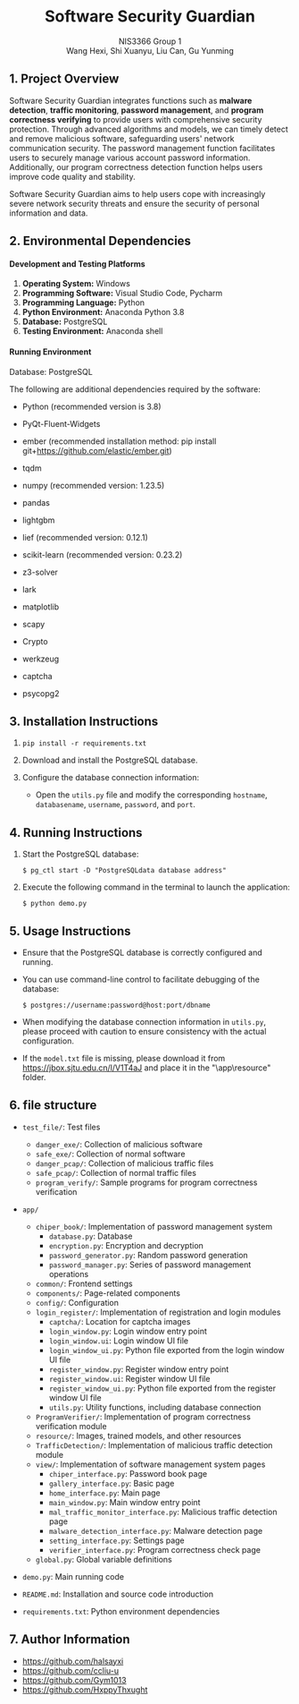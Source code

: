 <center><h1>Software Security Guardian</h1></center>

<center>NIS3366 Group 1</center>

<center>Wang Hexi, Shi Xuanyu, Liu Can, Gu Yunming</center>



## 1. Project Overview 

Software Security Guardian integrates functions such as **malware detection**, **traffic monitoring**, **password management**, and **program correctness verifying** to provide users with comprehensive security protection. Through advanced algorithms and models, we can timely detect and remove malicious software, safeguarding users' network communication security. The password management function facilitates users to securely manage various account password information. Additionally, our program correctness detection function helps users improve code quality and stability. 

Software Security Guardian aims to help users cope with increasingly severe network security threats and ensure the security of personal information and data. 



## 2. Environmental Dependencies

#### Development and Testing Platforms 

1. **Operating System:** Windows 
1. **Programming Software:** Visual Studio Code, Pycharm 
1. **Programming Language:** Python 
1. **Python Environment:** Anaconda Python 3.8 
1. **Database:** PostgreSQL 
1. **Testing Environment:** Anaconda shell



#### Running Environment

Database: PostgreSQL

The following are additional dependencies required by the software:

* Python (recommended version is 3.8) 

* PyQt-Fluent-Widgets 

* ember (recommended installation method: pip install git+https://github.com/elastic/ember.git) 

* tqdm 

* numpy (recommended version: 1.23.5)

* pandas 

* lightgbm 

* lief (recommended version: 0.12.1) 

* scikit-learn (recommended version: 0.23.2) 

* z3-solver 

* lark 

* matplotlib 

* scapy 

* Crypto 

* werkzeug 

* captcha 

* psycopg2

  

## 3. Installation Instructions

1. ```
   pip install -r requirements.txt
   ```

2. Download and install the PostgreSQL database.

3. Configure the database connection information:

   * Open the `utils.py` file and modify the corresponding `hostname`, `databasename`, `username`, `password`, and `port`.



## 4. Running Instructions

1. Start the PostgreSQL database:

   ```
   $ pg_ctl start -D "PostgreSQLdata database address"
   ```

2. Execute the following command in the terminal to launch the application:

   ```
   $ python demo.py
   ```



## 5. Usage Instructions

- Ensure that the PostgreSQL database is correctly configured and running.

- You can use command-line control to facilitate debugging of the database:

  ```
  $ postgres://username:password@host:port/dbname
  ```

- When modifying the database connection information in `utils.py`, please proceed with caution to ensure consistency with the actual configuration.

- If the `model.txt` file is missing, please download it from https://jbox.sjtu.edu.cn/l/V1T4aJ and place it in the "\app\resource" folder.



## 6. file structure

- `test_file/`: Test files
  - `danger_exe/`: Collection of malicious software
  - `safe_exe/`: Collection of normal software
  - `danger_pcap/`: Collection of malicious traffic files
  - `safe_pcap/`: Collection of normal traffic files
  - `program_verify/`: Sample programs for program correctness verification

- `app/`
  - `chiper_book/`: Implementation of password management system
    - `database.py`: Database
    - `encryption.py`: Encryption and decryption
    - `password_generator.py`: Random password generation
    - `password_manager.py`: Series of password management operations
  - `common/`: Frontend settings
  - `components/`: Page-related components
  - `config/`: Configuration
  - `login_register/`: Implementation of registration and login modules
    - `captcha/`: Location for captcha images
    - `login_window.py`: Login window entry point
    - `login_window.ui`: Login window UI file
    - `login_window_ui.py`: Python file exported from the login window UI file
    - `register_window.py`: Register window entry point
    - `register_window.ui`: Register window UI file
    - `register_window_ui.py`: Python file exported from the register window UI file
    - `utils.py`: Utility functions, including database connection
  - `ProgramVerifier/`: Implementation of program correctness verification module
  - `resource/`: Images, trained models, and other resources
  - `TrafficDetection/`: Implementation of malicious traffic detection module
  - `view/`: Implementation of software management system pages
    - `chiper_interface.py`: Password book page
    - `gallery_interface.py`: Basic page
    - `home_interface.py`: Main page
    - `main_window.py`: Main window entry point
    - `mal_traffic_monitor_interface.py`: Malicious traffic detection page
    - `malware_detection_interface.py`: Malware detection page
    - `setting_interface.py`: Settings page
    - `verifier_interface.py`: Program correctness check page
  - `global.py`: Global variable definitions
- `demo.py`: Main running code
- `README.md`: Installation and source code introduction
- `requirements.txt`: Python environment dependencies



## 7. Author Information

* https://github.com/halsayxi
* https://github.com/ccliu-u
* https://github.com/Gym1013
* https://github.com/HxppyThxught

